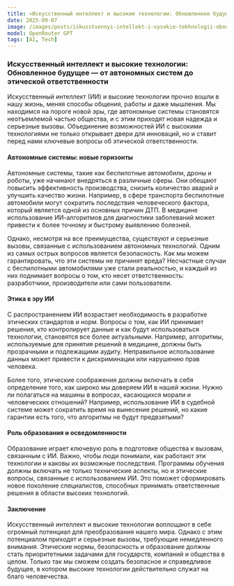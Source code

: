 ```yaml
---
title: «Искусственный интеллект и высокие технологии: Обновленное будущее — от автономных систем до этической ответственности»
date: 2025-09-07
image: /images/posts/iskusstvennyi-intellekt-i-vysokie-tekhnologii-obnovlennoe-budushchee-ot-avtonomnykh-sistem-do-eticheskoi-otvetstvennosti.png
model: OpenRouter GPT
tags: [AI, Tech]
---
```


### Искусственный интеллект и высокие технологии: Обновленное будущее — от автономных систем до этической ответственности

Искусственный интеллект (ИИ) и высокие технологии прочно вошли в нашу жизнь, меняя способы общения, работы и даже мышления. Мы находимся на пороге новой эры, где автономные системы становятся неотъемлемой частью общества, и с этим приходят новая надежда и серьезные вызовы. Объединение возможностей ИИ с высокими технологиями не только открывает двери для инноваций, но и ставит перед нами ключевые вопросы об этической ответственности.

#### Автономные системы: новые горизонты

Автономные системы, такие как беспилотные автомобили, дроны и роботы, уже начинают внедряться в различные сферы. Они обещают повысить эффективность производства, снизить количество аварий и улучшить качество жизни. Например, в сфере транспорта беспилотные автомобили могут сократить последствия человеческого фактора, который является одной из основных причин ДТП. В медицине использование ИИ-алгоритмов для диагностики заболеваний может привести к более точному и быстрому выявлению болезней.

Однако, несмотря на все преимущества, существуют и серьезные вызовы, связанные с использованием автономных технологий. Одним из самых острых вопросов является безопасность. Как мы можем гарантировать, что эти системы не причинят вреда? Несчастные случаи с беспилотными автомобилями уже стали реальностью, и каждый из них поднимает вопросы о том, кто несет ответственность: разработчики, производители или сами пользователи.

#### Этика в эру ИИ

С распространением ИИ возрастает необходимость в разработке этических стандартов и норм. Вопросы о том, как ИИ принимает решения, кто контролирует данные и как будут использоваться технологии, становятся все более актуальными. Например, алгоритмы, используемые для принятия решений в медицине, должны быть прозрачными и подлежащими аудиту. Неправильное использование данных может привести к дискриминации или нарушению прав человека.

Более того, этические соображения должны включать в себя определение того, как широко мы доверяем ИИ в нашей жизни. Нужно ли полагаться на машины в вопросах, касающихся морали и человеческих отношений? Например, использование ИИ в судебной системе может сократить время на вынесение решений, но какие гарантии есть того, что алгоритмы не будут предвзятыми?

#### Роль образования и осведомленности

Образование играет ключевую роль в подготовке общества к вызовам, связанным с ИИ. Важно, чтобы люди понимали, как работают эти технологии и каковы их возможные последствия. Программы обучения должны включать не только технические аспекты, но и этические вопросы, связанные с использованием ИИ. Это поможет сформировать новое поколение специалистов, способных принимать ответственные решения в области высоких технологий.

#### Заключение

Искусственный интеллект и высокие технологии воплощают в себе огромный потенциал для преобразования нашего мира. Однако с этим потенциалом приходят и серьезные вызовы, требующие немедленного внимания. Этические нормы, безопасность и образование должны стать приоритетными задачами для государств, компаний и общества в целом. Только так мы сможем создать безопасное и справедливое будущее, в котором высокие технологии действительно служат на благо человечества.